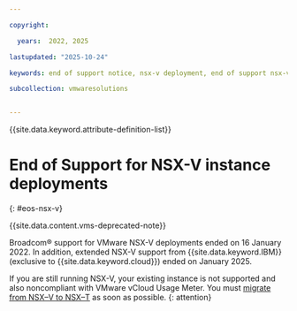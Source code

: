 ```yaml
---

copyright:

  years:  2022, 2025

lastupdated: "2025-10-24"

keywords: end of support notice, nsx-v deployment, end of support nsx-v, nsx-v deprecated, nsx-v support

subcollection: vmwaresolutions


---
```


{{site.data.keyword.attribute-definition-list}}

# End of Support for NSX-V instance deployments
{: #eos-nsx-v}

{{site.data.content.vms-deprecated-note}}

Broadcom® support for VMware NSX-V deployments ended on 16 January 2022. In addition, extended NSX-V support from {{site.data.keyword.IBM}} (exclusive to {{site.data.keyword.cloud}}) ended on January 2025.

If you are still running NSX-V, your existing instance is not supported and also noncompliant with VMware vCloud Usage Meter. You must [migrate from NSX–V to NSX–T](/docs/vmwaresolutions?topic=vmwaresolutions-v2t-overview) as soon as possible.
{: attention}
